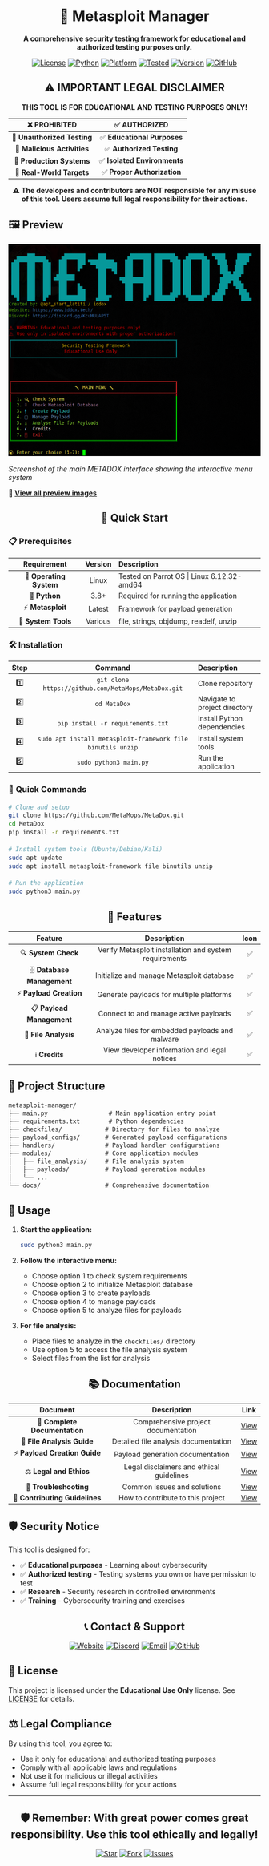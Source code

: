 <div align="center">

# 🔧 Metasploit Manager

**A comprehensive security testing framework for educational and authorized testing purposes only.**

[![License](https://img.shields.io/badge/License-Educational%20Use%20Only-red.svg?style=for-the-badge)](https://github.com/MetaMops/MetaDox)
[![Python](https://img.shields.io/badge/Python-3.8%2B-blue.svg?style=for-the-badge)](https://python.org)
[![Platform](https://img.shields.io/badge/Platform-Linux%20%7C%20Parrot%20OS-green.svg?style=for-the-badge)](https://parrotsec.org)
[![Tested](https://img.shields.io/badge/Tested%20on-Linux%206.12.32--amd64-brightgreen.svg?style=for-the-badge)](https://kernel.org)
[![Version](https://img.shields.io/badge/Version-1.0-orange.svg?style=for-the-badge)](https://github.com/MetaMops/MetaDox/releases)
[![GitHub](https://img.shields.io/badge/GitHub-MetaMops%2FMetaDox-181717.svg?style=for-the-badge&logo=github)](https://github.com/MetaMops/MetaDox)

</div>

<div align="center">

## ⚠️ **IMPORTANT LEGAL DISCLAIMER**

**THIS TOOL IS FOR EDUCATIONAL AND TESTING PURPOSES ONLY!**

</div>

<div align="center">

| ❌ **PROHIBITED** | ✅ **AUTHORIZED** |
|:---:|:---:|
| 🚫 **Unauthorized Testing** | ✅ **Educational Purposes** |
| 🚫 **Malicious Activities** | ✅ **Authorized Testing** |
| 🚫 **Production Systems** | ✅ **Isolated Environments** |
| 🚫 **Real-World Targets** | ✅ **Proper Authorization** |

</div>

<div align="center">

**⚠️ The developers and contributors are NOT responsible for any misuse of this tool. Users assume full legal responsibility for their actions.**

</div>

## 🖼️ Preview

![METADOX Main Interface](preview/main.png)

*Screenshot of the main METADOX interface showing the interactive menu system*

**📁 [View all preview images](preview/Preview.md)**

<div align="center">

## 🚀 Quick Start

</div>

### 📋 **Prerequisites**

<div align="center">

| **Requirement** | **Version** | **Description** |
|:---:|:---:|:---|
| 🐧 **Operating System** | Linux | Tested on Parrot OS \| Linux 6.12.32-amd64 |
| 🐍 **Python** | 3.8+ | Required for running the application |
| ⚡ **Metasploit** | Latest | Framework for payload generation |
| 🔧 **System Tools** | Various | file, strings, objdump, readelf, unzip |

</div>

### 🛠️ **Installation**

<div align="center">

| **Step** | **Command** | **Description** |
|:---:|:---:|:---|
| 1️⃣ | `git clone https://github.com/MetaMops/MetaDox.git` | Clone repository |
| 2️⃣ | `cd MetaDox` | Navigate to project directory |
| 3️⃣ | `pip install -r requirements.txt` | Install Python dependencies |
| 4️⃣ | `sudo apt install metasploit-framework file binutils unzip` | Install system tools |
| 5️⃣ | `sudo python3 main.py` | Run the application |

</div>

### 🎯 **Quick Commands**

```bash
# Clone and setup
git clone https://github.com/MetaMops/MetaDox.git
cd MetaDox
pip install -r requirements.txt

# Install system tools (Ubuntu/Debian/Kali)
sudo apt update
sudo apt install metasploit-framework file binutils unzip

# Run the application
sudo python3 main.py
```

<div align="center">

## 🎯 Features

</div>

<div align="center">

| **Feature** | **Description** | **Icon** |
|:---:|:---:|:---:|
| 🔍 **System Check** | Verify Metasploit installation and system requirements | ✅ |
| 🗄️ **Database Management** | Initialize and manage Metasploit database | ✅ |
| ⚡ **Payload Creation** | Generate payloads for multiple platforms | ✅ |
| 📋 **Payload Management** | Connect to and manage active payloads | ✅ |
| 🔬 **File Analysis** | Analyze files for embedded payloads and malware | ✅ |
| ℹ️ **Credits** | View developer information and legal notices | ✅ |

</div>

## 📁 Project Structure

```
metasploit-manager/
├── main.py                 # Main application entry point
├── requirements.txt        # Python dependencies
├── checkfiles/            # Directory for files to analyze
├── payload_configs/       # Generated payload configurations
├── handlers/              # Payload handler configurations
├── modules/               # Core application modules
│   ├── file_analysis/     # File analysis system
│   ├── payloads/          # Payload generation modules
│   └── ...
└── docs/                  # Comprehensive documentation
```

## 🔧 Usage

1. **Start the application:**
   ```bash
   sudo python3 main.py
   ```

2. **Follow the interactive menu:**
   - Choose option 1 to check system requirements
   - Choose option 2 to initialize Metasploit database
   - Choose option 3 to create payloads
   - Choose option 4 to manage payloads
   - Choose option 5 to analyze files for payloads

3. **For file analysis:**
   - Place files to analyze in the `checkfiles/` directory
   - Use option 5 to access the file analysis system
   - Select files from the list for analysis

<div align="center">

## 📚 Documentation

</div>

<div align="center">

| **Document** | **Description** | **Link** |
|:---:|:---:|:---:|
| 📖 **Complete Documentation** | Comprehensive project documentation | [View](docs/README.md) |
| 🔬 **File Analysis Guide** | Detailed file analysis documentation | [View](docs/FILE_ANALYSIS.md) |
| ⚡ **Payload Creation Guide** | Payload generation documentation | [View](docs/PAYLOAD_CREATION.md) |
| ⚖️ **Legal and Ethics** | Legal disclaimers and ethical guidelines | [View](docs/LEGAL_ETHICS.md) |
| 🔧 **Troubleshooting** | Common issues and solutions | [View](docs/TROUBLESHOOTING.md) |
| 🤝 **Contributing Guidelines** | How to contribute to this project | [View](CONTRIBUTING.md) |

</div>

## 🛡️ Security Notice

This tool is designed for:
- ✅ **Educational purposes** - Learning about cybersecurity
- ✅ **Authorized testing** - Testing systems you own or have permission to test
- ✅ **Research** - Security research in controlled environments
- ✅ **Training** - Cybersecurity training and exercises

<div align="center">

## 📞 Contact & Support

</div>

<div align="center">

[![Website](https://img.shields.io/badge/Website-www.iddox.tech-blue.svg?style=for-the-badge)](https://www.iddox.tech/)
[![Discord](https://img.shields.io/badge/Discord-Join%20Community-7289DA.svg?style=for-the-badge&logo=discord)](https://discord.gg/KcuMUUAP5T)
[![Email](https://img.shields.io/badge/Email-latifimods@gmail.com-red.svg?style=for-the-badge)](mailto:latifimods@gmail.com)
[![GitHub](https://img.shields.io/badge/GitHub-MetaMops%2FMetaDox-181717.svg?style=for-the-badge&logo=github)](https://github.com/MetaMops/MetaDox/)

</div>

## 📄 License

This project is licensed under the **Educational Use Only** license. See [LICENSE](LICENSE) for details.

## ⚖️ Legal Compliance

By using this tool, you agree to:
- Use it only for educational and authorized testing purposes
- Comply with all applicable laws and regulations
- Not use it for malicious or illegal activities
- Assume full legal responsibility for your actions

<div align="center">

---

## 🛡️ **Remember: With great power comes great responsibility. Use this tool ethically and legally!**

[![Star](https://img.shields.io/badge/⭐-Star%20this%20repo-yellow.svg?style=for-the-badge)](https://github.com/MetaMops/MetaDox)
[![Fork](https://img.shields.io/badge/🍴-Fork%20this%20repo-green.svg?style=for-the-badge)](https://github.com/MetaMops/MetaDox/fork)
[![Issues](https://img.shields.io/badge/🐛-Report%20Issues-red.svg?style=for-the-badge)](https://github.com/MetaMops/MetaDox/issues)

</div>